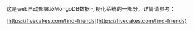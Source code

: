 这是web自动部署及MongoDB数据可视化系统的一部分，详情请参考：

[https://fivecakes.com/find-friends](https://fivecakes.com/find-friends)